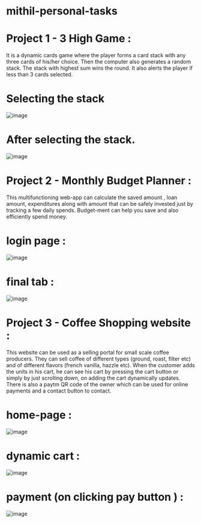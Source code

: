 # mithil-personal-tasks

# Project 1 - 3 High Game :
It is a dynamic cards game where the player forms a card stack with any three cards of his/her choice. Then the computer also generates a random stack. The stack with highest sum wins the round.
It also alerts the player if less than 3 cards selected.
# Selecting the stack
![image](https://github.com/user-attachments/assets/5bb1b347-f622-4b55-8429-70976c002af3)
# After selecting the stack.
![image](https://github.com/user-attachments/assets/35390e39-dca8-4b73-a1a3-9df0eda83d7e)

# Project 2 - Monthly Budget Planner : 
This multifunctioning web-app can calculate the saved amount , loan amount, expenditures along with amount that can be safely invested just by tracking a few daily spends. Budget-ment can help you save and also efficiently spend money.
# login page :
![image](https://github.com/user-attachments/assets/463fb956-bcef-48ab-8aa1-fc1a0938f56d)
# final tab :
![image](https://github.com/user-attachments/assets/02721b0c-3488-4739-b89c-b31c5b616ae6)

# Project 3 - Coffee Shopping website : 
This website can be used as a selling portal for small scale coffee producers. They can sell coffee of different types (ground, roast, filter etc) and of different flavors (french vanilla, hazzle etc). When the customer adds the units in his cart, he can see his cart by pressing the cart button or simply by just scrolling down, on adding the cart dynamically updates. There is also a paytm QR code of the owner which can be used for online payments and a contact button to contact.
# home-page :
![image](https://github.com/user-attachments/assets/04c5d961-9f8a-4283-8736-13ed486d81a9)
# dynamic cart : 
![image](https://github.com/user-attachments/assets/96d08bab-0c45-41f0-bb32-3a846b73100e)
# payment (on clicking pay button ) :
![image](https://github.com/user-attachments/assets/29251487-1f7c-46a0-9eb2-09df0acc3d36)





